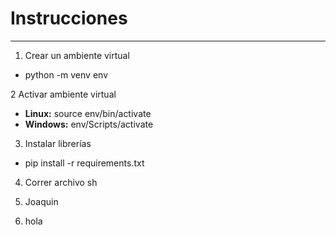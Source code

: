# Instrucciones
----
1. Crear un ambiente virtual
- python -m venv env

2 Activar ambiente virtual

 - **Linux:** source env/bin/activate
 - **Windows:** env/Scripts/activate

3. Instalar librerías

 - pip install -r requirements.txt

4. Correr archivo sh 

5. Joaquin

6.  hola

